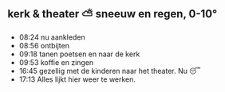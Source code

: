 ## kerk & theater ⛅ sneeuw en regen, 0-10°
- 08:24 nu aankleden
- 08:56 ontbijten
- 09:18 tanen poetsen en naar de kerk
- 09:53 koffie en zingen
- 16:45 gezellig met de kinderen naar het theater. Nu 😴
- 17:13 Alles lijkt hier weer te werken.